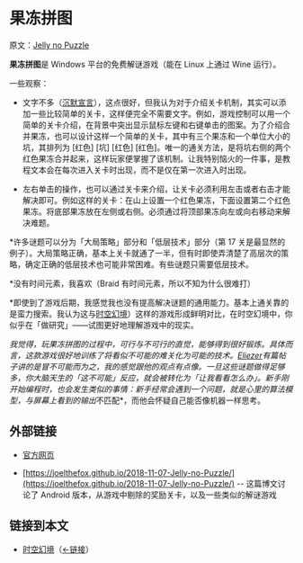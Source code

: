 # 果冻拼图

原文：[Jelly no Puzzle](https://wiki.issarice.com/wiki/Jelly_no_Puzzle)

**果冻拼图**是 Windows 平台的免费解谜游戏（能在 Linux 上通过 Wine 运行）。

一些观察：

* 文字不多（[沉默宣言](https://wiki.issarice.com/wiki/Vow_of_silence)），这点很好，但我认为对于介绍关卡机制，其实可以添加一些比较简单的关卡，这样便完全不需要文字。例如，游戏控制可以用一个简单的关卡介绍，在背景中突出显示鼠标左键和右键单击的图案。为了介绍合并果冻，也可以设计这样一个简单的关卡，其中有三个果冻和一个单位大小的坑，其排列为 [红色] [坑] [红色] [红色]。唯一的通关方法，是将坑右侧的两个红色果冻合并起来，这样玩家便掌握了该机制。让我特别恼火的一件事，是教程文本会在每次进入关卡时出现，而不是仅在第一次进入时出现。

+ 左右单击的操作，也可以通过关卡来介绍，让关卡必须利用左击或者右击才能解决即可。例如这样的关卡：在山上设置一个红色果冻，下面设置第二个红色果冻。将底部果冻放在左侧或右侧。必须通过将顶部果冻向左或向右移动来解决难题。

*许多谜题可以分为「大局策略」部分和「低层技术」部分（第 17 关是最显然的例子）。大局策略正确，基本上关卡就通了一半，但有时即使弄清楚了高层次的策略，确定正确的低层技术也可能非常困难。有些谜题只需要低层技术。

*没有时间元素，我喜欢（Braid 有时间元素，所以不知为什么很难打）

*即使到了游戏后期，我感觉我也没有提高解决谜题的通用能力。基本上通关靠的是蛮力搜索。我认为这与[时空幻境](https://wiki.issarice.com/wiki/Braid)）这样的游戏形成鲜明对比，在时空幻境中，你似乎在「做研究」——试图更好地理解游戏中的现实。

*我觉得，玩果冻拼图的过程中，可行与不可行的直觉，能够得到很好锻炼。具体而言，这款游戏很好地训练了将看似不可能的难关化为可能的技术。[Eliezer](https://wiki.issarice.com/index.php?title=Eliezer_Yudkowsky&action=edit&redlink=1)有篇帖子讲的是冒不可能而为之，我的感觉跟他的观点有点像。一旦这些谜题做得足够多，你大脑天生的「这不可能」反应，就会被转化为「让我看看怎么办」。新手刚开始编程时，也会发生类似的事情：新手经常会遇到一个问题，就是心里的算法模型，与屏幕上看到的输出*不匹配*，而他会怀疑自己能否像机器一样思考。

## 外部链接

* [官方网页](http://qrostar.skr.jp/en/jelly/)

* [https://joelthefox.github.io/2018-11-07-Jelly-no-Puzzle/](https://joelthefox.github.io/2018-11-07-Jelly-no-Puzzle/) -- 这篇博文讨论了 Android 版本，从游戏中剔除的奖励关卡，以及一些类似的解谜游戏

## 链接到本文

* [时空幻境](https://wiki.issarice.com/wiki/Braid)（[←链接](https://wiki.issarice.com/index.php?title=Special:WhatLinksHere&target=Braid)）